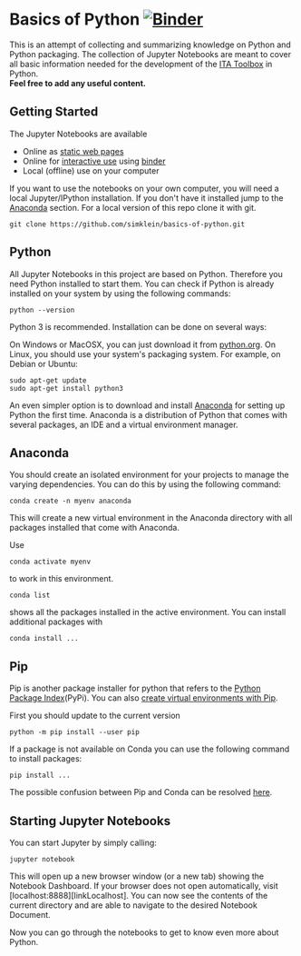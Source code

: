 # Basics of Python [![Binder](https://mybinder.org/badge_logo.svg)](https://mybinder.org/v2/gh/simklein/basics-of-python/master?filepath=index.ipynb)
This is an attempt of collecting and summarizing knowledge on Python and Python packaging. The collection of Jupyter Notebooks are meant to cover all basic information needed for the development of the [ITA Toolbox](https://git.rwth-aachen.de/mbe/haiopy) in Python.  
**Feel free to add any useful content.**


## Getting Started
The Jupyter Notebooks are available

* Online as [static web pages](http://nbviewer.ipython.org/github/simklein/basics-of-python/blob/master/index.ipynb) 
* Online for [interactive use](https://mybinder.org/v2/gh/simklein/basics-of-python/master?filepath=index.ipynb) using [binder](http://mybinder.org/)
* Local (offline) use on your computer

If you want to use the notebooks on your own computer, you will need a local Jupyter/IPython installation. If you don't have it installed jump to the [Anaconda](#anaconda) section. 
For a local version of this repo clone it with git. 
```
git clone https://github.com/simklein/basics-of-python.git
``` 


## Python
All Jupyter Notebooks in this project are based on Python.
Therefore you need Python installed to start them.
You can check if Python is already installed on your system by using the following commands:
```
python --version
```
Python 3 is recommended. Installation can be done on several ways:

On Windows or MacOSX, you can just download it from [python.org](https://www.python.org/downloads/).
On Linux, you should use your system's packaging system. For example, on Debian or Ubuntu:
```
sudo apt-get update
sudo apt-get install python3
```
An even simpler option is to download and install [Anaconda](https://www.anaconda.com/distribution/) for setting up Python the first time. Anaconda is a distribution of Python that comes with several packages, an IDE and a virtual environment manager.


## Anaconda
You should create an isolated environment for your projects to manage the varying dependencies. You can do this by using the following command:
```
conda create -n myenv anaconda
```
This will create a new virtual environment in the Anaconda directory with all packages installed that come with Anaconda. 

Use 
```
conda activate myenv
```
to work in this environment.
```
conda list
``` 
shows all the packages installed in the active environment.
You can install additional packages with
```
conda install ...
```

## Pip
Pip is another package installer for python that refers to the [Python Package Index](https://pypi.org/)(PyPi).
You can also [create virtual environments with Pip](https://packaging.python.org/guides/installing-using-pip-and-virtual-environments/).  

First you should update to the current version
```
python -m pip install --user pip
```

If a package is not available on Conda you can use the following command to install packages:
```
pip install ...
```

The possible confusion between Pip and Conda can be resolved [here](https://www.anaconda.com/understanding-conda-and-pip/).


## Starting Jupyter Notebooks
You can start Jupyter by simply calling:
```
jupyter notebook
```
This will open up a new browser window (or a new tab) showing the Notebook Dashboard.
If your browser does not open automatically, visit [localhost:8888][linkLocalhost].
You can now see the contents of the current directory and are able to navigate to the desired Notebook Document.

Now you can go through the notebooks to get to know even more about Python.
